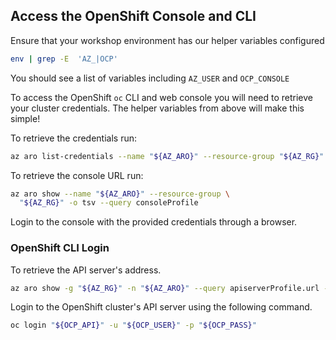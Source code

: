 ## Access the OpenShift Console and CLI

Ensure that your workshop environment has our helper variables configured

```bash
env | grep -E  'AZ_|OCP'
```

You should see a list of variables including `AZ_USER` and `OCP_CONSOLE`

To access the OpenShift `oc` CLI and web console you will need to retrieve your cluster credentials. The helper variables from above will make this simple!

To retrieve the credentials run:

```bash
az aro list-credentials --name "${AZ_ARO}" --resource-group "${AZ_RG}"
```

To retrieve the console URL run:

```bash
az aro show --name "${AZ_ARO}" --resource-group \
  "${AZ_RG}" -o tsv --query consoleProfile
```

Login to the console with the provided credentials through a browser.

### OpenShift CLI Login

To retrieve the API server's address.

```bash
az aro show -g "${AZ_RG}" -n "${AZ_ARO}" --query apiserverProfile.url -o tsv
```

Login to the OpenShift cluster's API server using the following command.

```bash
oc login "${OCP_API}" -u "${OCP_USER}" -p "${OCP_PASS}"
```

